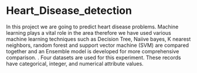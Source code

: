 # Heart_Disease_detection
In this project we are going to predict heart disease problems. Machine learning plays a vital role in the area therefore we have used various machine learning techniques such as Decision Tree, Naiive bayes, K nearest neighbors, random forest and support vector machine (SVM) are compared together and an Ensemble model is developed for more comprehensive comparison. . Four datasets are used for this experiment. These records have categorical, integer, and numerical attribute values.
